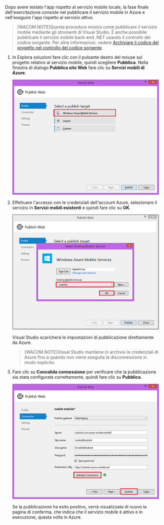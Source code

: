 ﻿

Dopo avere testato l'app rispetto al servizio mobile locale, la fase finale dell'esercitazione consiste nel pubblicare il servizio mobile in Azure e nell'eseguire l'app rispetto al servizio attivo.

>[WACOM.NOTE]Questa procedura mostra come pubblicare il servizio mobile mediante gli strumenti di Visual Studio. È anche possibile pubblicare il servizio mobile back-end .NET usando il controllo del codice sorgente. Per altre informazioni, vedere [Archiviare il codice del progetto nel controllo del codice sorgente](/it-it/documentation/articles/mobile-services-dotnet-backend-store-code-source-control/).

1. In Esplora soluzioni fare clic con il pulsante destro del mouse sul progetto relativo al servizio mobile, quindi scegliere **Pubblica**. Nella finestra di dialogo **Pubblica sito Web** fare clic su **Servizi mobili di Azure**.

	![](./media/mobile-services-dotnet-backend-publish-service/mobile-quickstart-publish.png)
	
2. Effettuare l'accesso con le credenziali dell'account Azure, selezionare il servizio in **Servizi mobili esistenti** e quindi fare clic su **OK**.

	![](./media/mobile-services-dotnet-backend-publish-service/mobile-quickstart-publish-select-service.png)

	Visual Studio scaricherà le impostazioni di pubblicazione direttamente da Azure.

	>[WACOM.NOTE]Visual Studio mantiene in archivio le credenziali di Azure fino a quando non viene eseguita la disconnessione in modo esplicito.

3. Fare clic su **Convalida connessione** per verificare che la pubblicazione sia stata configurata correttamente, quindi fare clic su **Pubblica**.

	![](./media/mobile-services-dotnet-backend-publish-service/mobile-quickstart-publish-2.png)

	Se la pubblicazione ha esito positivo, verrà visualizzata di nuovo la pagina di conferma, che indica che il servizio mobile è attivo e in esecuzione, questa volta in Azure.


<!--HONumber=35.1-->
